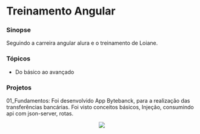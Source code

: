 # Treinamento Angular

### Sinopse ###
<p> 
  Seguindo a carreira angular alura e o treinamento de Loiane.
</p>

### Tópicos ###

* Do básico ao avançado

 
### Projetos ###

<p> 
01_Fundamentos: Foi desenvolvido App Bytebanck, para a realização das transferências bancárias.
  Foi visto conceitos básicos, Injeção, consumindo api com json-server, rotas.
</p> 

<p align="center">
  <img src="https://github.com/Jeffconexion/Carreira_Angular/blob/main/ByteBank.gif" /> 
</p>


